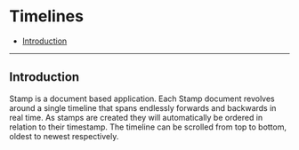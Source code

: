 # Timelines

- [Introduction](#timelines-introduction)

---
<a name="timelines-introduction"></a>
## Introduction

Stamp is a document based application. Each Stamp document revolves around a single timeline that spans endlessly forwards and backwards in real time. As stamps are created they will automatically be ordered in relation to their timestamp. The timeline can be scrolled from top to bottom, oldest to newest respectively.
